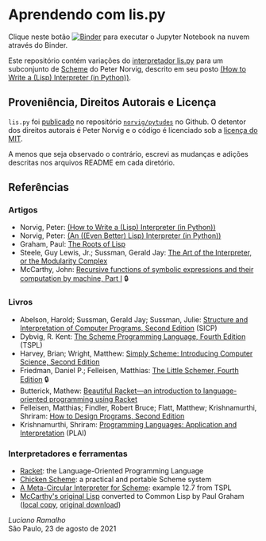 # Aprendendo com lis.py

Clique neste botão [![Binder](https://mybinder.org/badge_logo.svg)](https://mybinder.org/v2/gh/fluentpython/lispy/HEAD?labpath=workshops%2Fpythonbrasil2021%2Fnorvigs-lispy.ipynb)
 para executar o Jupyter Notebook na nuvem através do Binder.


Este repositório contém variações do [interpretador lis.py](https://github.com/norvig/pytudes/blob/c33cd6835a506a57d9fe73e3a8317d49babb13e8/py/lis.py) para um subconjunto de [Scheme](https://en.wikipedia.org/wiki/Scheme_(programming_language)) do Peter Norvig, descrito em seu posto [(How to Write a (Lisp) Interpreter (in Python))](https://norvig.com/lispy.html).

## Proveniência, Direitos Autorais e Licença

`lis.py` foi [publicado](https://github.com/norvig/pytudes/blob/c33cd6835a506a57d9fe73e3a8317d49babb13e8/py/lis.py) no repositório [`norvig/pytudes`](https://github.com/norvig/pytudes) no Github. O detentor dos direitos autorais é Peter Norvig e o código é licenciado sob a [licença do MIT](https://github.com/norvig/pytudes/blob/60168bce8cdfacf57c92a5b2979f0b2e95367753/LICENSE).

A menos que seja observado o contrário, escrevi as mudanças e adições descritas nos arquivos README em cada diretório.


## Referências

### Artigos

* Norvig, Peter: [(How to Write a (Lisp) Interpreter (in Python))](https://norvig.com/lispy.html)
* Norvig, Peter: [(An ((Even Better) Lisp) Interpreter (in Python))](https://norvig.com/lispy2.html)
* Graham, Paul: [The Roots of Lisp](http://www.paulgraham.com/rootsoflisp.html)
* Steele, Guy Lewis, Jr.; Sussman, Gerald Jay: [The Art of the Interpreter, or the Modularity Complex](https://dspace.mit.edu/handle/1721.1/6094)
* McCarthy, John: [Recursive functions of symbolic expressions and their computation by machine, Part I](https://dl.acm.org/doi/abs/10.1145/367177.367199) 🔒

### Livros

* Abelson, Harold; Sussman, Gerald Jay; Sussman, Julie: [Structure and Interpretation of Computer Programs, Second Edition](https://mitpress.mit.edu/sites/default/files/sicp/index.html) (SICP)
* Dybvig, R. Kent: [The Scheme Programming Language, Fourth Edition](https://scheme.com/tspl4/) (TSPL)
* Harvey, Brian; Wright, Matthew: [Simply Scheme: Introducing Computer Science, Second Edition](https://people.eecs.berkeley.edu/~bh/ss-toc2.html)
* Friedman, Daniel P.; Felleisen, Matthias: [The Little Schemer, Fourth Edition](https://mitpress.mit.edu/books/little-schemer-fourth-edition) 🔒
* Butterick, Mathew: [Beautiful Racket—an introduction to language-oriented programming using Racket](https://beautifulracket.com/)
* Felleisen, Matthias; Findler, Robert Bruce; Flatt, Matthew; Krishnamurthi, Shriram: [How to Design Programs, Second Edition](https://htdp.org/)
* Krishnamurthi, Shriram: [Programming Languages: Application and Interpretation](https://www.plai.org/) (PLAI)

### Interpretadores e ferramentas

* [Racket](https://racket-lang.org/): the Language-Oriented Programming Language
* [Chicken Scheme](https://www.call-cc.org/): a practical and portable Scheme system
* [A Meta-Circular Interpreter for Scheme](https://scheme.com/tspl4/examples.html#./examples:h7): example 12.7 from TSPL
* [McCarthy's original Lisp](references/jmc.lisp) converted to Common Lisp by Paul Graham ([local copy](references/jmc.lisp), [original download](https://sep.yimg.com/ty/cdn/paulgraham/jmc.lisp?t=1595850613))


*Luciano Ramalho*<br/>
São Paulo, 23 de agosto de 2021
